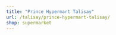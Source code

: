 ```yaml
---
title: "Prince Hypermart Talisay"
url: /talisay/prince-hypermart-talisay/
shop: supermarket
---
```

